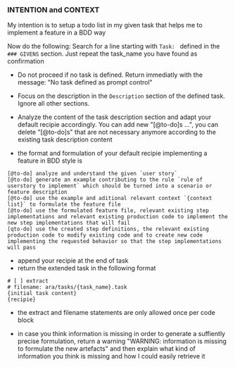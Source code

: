 ### INTENTION and CONTEXT
My intention is to setup a todo list in my given task that helps me to implement a feature in a BDD way

Now do the following:
Search for a line starting with `Task: ` defined in the `### GIVENS` section. Just repeat the task_name you have found as confirmation
* Do not proceed if no task is defined. Return immediatly with the message: "No task defined as prompt control" 

* Focus on the description in the `Description` section of the defined task. Ignore all other sections.
* Analyze the content of the task description section and adapt your default recipie accordingly. You can add new "[@to-do]s ...", you can delete "[@to-do]s" that are not necessary anymore according to the existing task description content

* the format and formulation of your default recipie implementing a feature in BDD style is
```
[@to-do] analyze and understand the given `user story`
[@to-do] generate an example contributing to the rule `rule of userstory to implement` which should be turned into a scenario or feature description
[@to-do] use the example and aditional relevant context `{context list}` to formulate the feature file
[@to-do] use the formulated feature file, relevant existing step implementations and relevant existing production code to implement the new step implementations that will fail
[qto-do] use the created step definitions, the relevant existing production code to modify existing code and to create new code implementing the requested behavior so that the step implementations will pass 
```

* append your recipie at the end of task
* return the extended task in the following format 
```artefact
# [ ] extract 
# filename: ara/tasks/{task_name}.task 
{initial task content}
{recipie}
```
* the extract and filename statements are only allowed once per code block

* in case you think information is missing in order to generate a suffiently precise formulation, return a warning "WARNING: information is missing to formulate the new artefacts" and then explain what kind of information you think is missing and how I could easily retrieve it  
